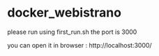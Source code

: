 # docker_webistrano
please run using first_run.sh
the port is 3000

you can open it in browser :
http://localhost:3000/
